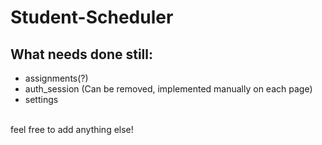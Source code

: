 # Student-Scheduler

## What needs done still:
* assignments(?)
* auth_session (Can be removed, implemented manually on each page)
* settings

<br> feel free to add anything else!
